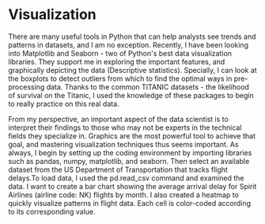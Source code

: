 # Visualization 

There are many useful tools in Python that can help analysts see trends and patterns in datasets, and I am no exception. Recently, I have been looking into Matplotlib and Seaborn - two of Python's best data visualization libraries. They support me in exploring the important features, and graphically depicting the data (Descriptive statistics). Specially, I can look at the boxplots to detect outliers from which to find the optimal ways in pre-processing data.
Thanks to the common TITANIC datasets - the likelihood of survival on the Titanic, I used the knowledge of these packages to begin to really practice on this real data.

From my perspective, an important aspect of the data scientist is to interpret their findings to those who may not be experts in the technical fields they specialize in. Graphics are the most powerful tool to achieve that goal, and mastering visualization techniques thus seems important. As always, I begin by setting up the coding environment by importing libraries such as pandas, numpy, matplotlib, and seaborn. Then select an available dataset from the US Department of Transportation that tracks flight delays.To load data, I used the pd.read_csv command and examined the data. I want to create a bar chart showing the average arrival delay for Spirit Airlines (airline code: NK) flights by month. I also created a heatmap to quickly visualize patterns in flight data. Each cell is color-coded according to its corresponding value.


